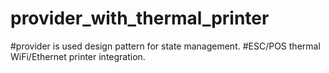 # provider_with_thermal_printer
#provider is used design pattern for state management.
#ESC/POS thermal WiFi/Ethernet printer integration.
